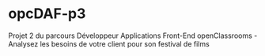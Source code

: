 # opcDAF-p3
Projet 2 du parcours Développeur Applications Front-End openClassrooms - Analysez les besoins de votre client pour son festival de films

